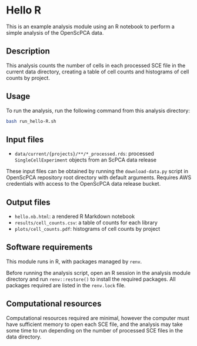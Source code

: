 # Hello R

This is an example analysis module using an R notebook to perform a simple analysis of the OpenScPCA data.

## Description

This analysis counts the number of cells in each processed SCE file in the current data directory, creating a table of cell counts and histograms of cell counts by project.

## Usage

To run the analysis, run the following command from this analysis directory:

```sh
bash run_hello-R.sh
```

## Input files

- `data/current/{projects}/**/*_processed.rds`: processed `SingleCellExperiment` objects from an ScPCA data release

These input files can be obtained by running the `download-data.py` script in OpenScPCA repository root directory with default arguments.
Requires AWS credentials with access to the OpenScPCA data release bucket.

## Output files

- `hello.nb.html`: a rendered R Markdown notebook
- `results/cell_counts.csv`: a table of counts for each library
- `plots/cell_counts.pdf`: histograms of cell counts by project

## Software requirements

This module runs in R, with packages managed by `renv`.

Before running the analysis script, open an R session in the analysis module directory and run `renv::restore()` to install the required packages.
All packages required are listed in the `renv.lock` file.

## Computational resources

Computational resources required are minimal, however the computer must have sufficient memory to open each SCE file, and the analysis may take some time to run depending on the number of processed SCE files in the data directory.
